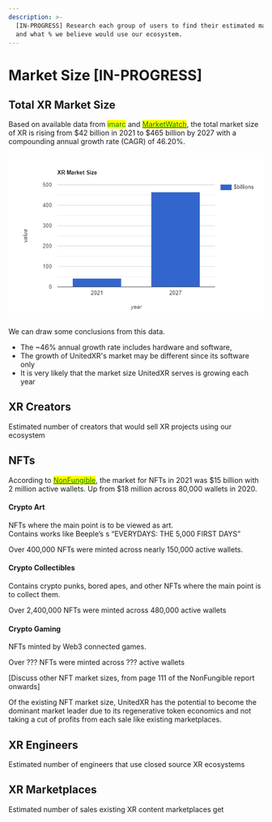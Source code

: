 ```yaml
---
description: >-
  [IN-PROGRESS] Research each group of users to find their estimated market size
  and what % we believe would use our ecosystem.
---
```


# Market Size \[IN-PROGRESS]

## Total XR Market Size

Based on available data from <mark style="color:green;">imarc</mark> and [<mark style="color:green;">MarketWatch</mark>](https://www.marketwatch.com/press-release/extended-reality-xr-market-size-2021-covid-19-impact-analysis-by-industry-trends-future-demands-growth-factors-emerging-technologies-prominent-players-future-plans-and-forecast-till-2030-2022-01-07), the total market size of XR is rising from $42 billion in 2021 to $465 billion by 2027 with a compounding annual growth rate (CAGR) of 46.20%.

![](../.gitbook/assets/bar-graph.png)

We can draw some conclusions from this data.

* The \~46% annual growth rate includes hardware and software,&#x20;
* The growth of UnitedXR's market may be different since its software only
* It is very likely that the market size UnitedXR serves is growing each year

## XR Creators

Estimated number of creators that would sell XR projects using our ecosystem

## NFTs

According to [<mark style="color:green;">NonFungible</mark>](https://nonfungible.com/reports/2021/en/yearly-nft-market-report), the market for NFTs in 2021 was $15 billion with 2 million active wallets. Up from $18 million across 80,000 wallets in 2020.

#### Crypto Art

NFTs where the main point is to be viewed as art. \
Contains works like Beeple’s s “EVERYDAYS: THE 5,000 FIRST DAYS”

Over 400,000 NFTs were minted across nearly 150,000 active wallets.

#### Crypto Collectibles

Contains crypto punks, bored apes, and other NFTs where the main point is to collect them.

Over 2,400,000 NFTs were minted across 480,000 active wallets

#### Crypto Gaming

NFTs minted by Web3 connected games.

Over ??? NFTs were minted across ??? active wallets



\[Discuss other NFT market sizes, from page 111 of the NonFungible report onwards]

Of the existing NFT market size, UnitedXR has the potential to become the dominant market leader due to its regenerative token economics and not taking a cut of profits from each sale like existing marketplaces.

## XR Engineers

Estimated number of engineers that use closed source XR ecosystems

## XR Marketplaces

Estimated number of sales existing XR content marketplaces get
